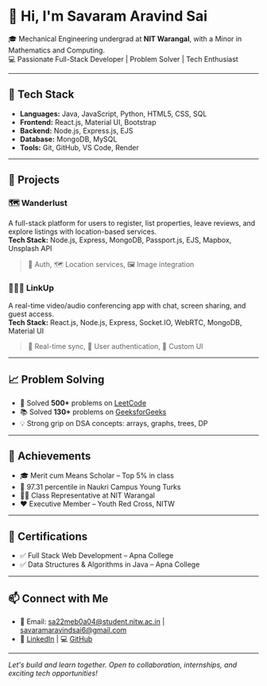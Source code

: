 
# 👋 Hi, I'm Savaram Aravind Sai

🎓 Mechanical Engineering undergrad at **NIT Warangal**, with a Minor in Mathematics and Computing.  
💻 Passionate Full-Stack Developer | Problem Solver | Tech Enthusiast

---

## 🔧 Tech Stack

- **Languages:** Java, JavaScript, Python, HTML5, CSS, SQL
- **Frontend:** React.js, Material UI, Bootstrap
- **Backend:** Node.js, Express.js, EJS
- **Database:** MongoDB, MySQL
- **Tools:** Git, GitHub, VS Code, Render

---

## 🚀 Projects

### 🗺️ Wanderlust  
A full-stack platform for users to register, list properties, leave reviews, and explore listings with location-based services.  
**Tech Stack:** Node.js, Express, MongoDB, Passport.js, EJS, Mapbox, Unsplash API  
> 🔐 Auth, 🗺️ Location services, 🖼️ Image integration

### 🧑‍🤝‍🧑 LinkUp  
A real-time video/audio conferencing app with chat, screen sharing, and guest access.  
**Tech Stack:** React.js, Node.js, Express, Socket.IO, WebRTC, MongoDB, Material UI  
> 🎥 Real-time sync, 👥 User authentication, 🧩 Custom UI

---

## 📈 Problem Solving

- 🧠 Solved **500+** problems on [LeetCode](#)
- 📚 Solved **130+** problems on [GeeksforGeeks](#)
- 💡 Strong grip on DSA concepts: arrays, graphs, trees, DP

---

## 🏅 Achievements

- 🎓 Merit cum Means Scholar – Top 5% in class
- 🥇 97.31 percentile in Naukri Campus Young Turks
- 👨‍🏫 Class Representative at NIT Warangal
- ❤️ Executive Member – Youth Red Cross, NITW

---

## 📜 Certifications

- ✅ Full Stack Web Development – Apna College  
- ✅ Data Structures & Algorithms in Java – Apna College

---

## 📫 Connect with Me

- 📧 Email: sa22meb0a04@student.nitw.ac.in | savaramaravindsai6@gmail.com  
- 🔗 [LinkedIn](#) | 💻 [GitHub](#)

---

*Let's build and learn together. Open to collaboration, internships, and exciting tech opportunities!*
